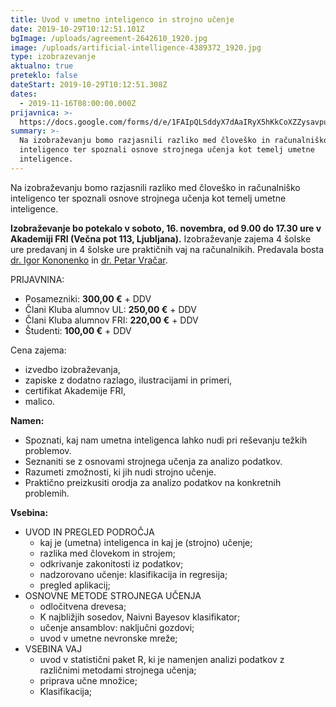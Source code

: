 ```yaml
---
title: Uvod v umetno inteligenco in strojno učenje
date: 2019-10-29T10:12:51.101Z
bgImage: /uploads/agreement-2642610_1920.jpg
image: /uploads/artificial-intelligence-4389372_1920.jpg
type: izobrazevanje
aktualno: true
preteklo: false
dateStart: 2019-10-29T10:12:51.308Z
dates:
  - 2019-11-16T08:00:00.000Z
prijavnica: >-
  https://docs.google.com/forms/d/e/1FAIpQLSddyX7dAaIRyX5hKkCoXZZysavpuh_kN5NPdDLKzLsJpJrsWQ/viewform?usp=sf_link
summary: >-
  Na izobraževanju bomo razjasnili razliko med človeško in računalniško
  inteligenco ter spoznali osnove strojnega učenja kot temelj umetne
  inteligence.
---
```

Na izobraževanju bomo razjasnili razliko med človeško in računalniško inteligenco ter spoznali osnove strojnega učenja kot temelj umetne inteligence.

**Izobraževanje bo potekalo v soboto, 16. novembra, od 9.00 do 17.30 ure v Akademiji FRI (Večna pot 113, Ljubljana).** Izobraževanje zajema 4 šolske ure predavanj in 4 šolske ure praktičnih vaj na računalnikih. Predavala bosta [dr. Igor Kononenko](https://akademijafri.si/izvajalci/igor-kononenko/) in [dr. Petar Vračar](https://akademijafri.si/izvajalci/petar-vracar/).

PRIJAVNINA:

* Posamezniki: **300,00 €** + DDV
* Člani Kluba alumnov UL: **250,00 €** + DDV
* Člani Kluba alumnov FRI: **220,00 €** + DDV
* Študenti: **100,00 €** + DDV

Cena zajema:

* izvedbo izobraževanja,
* zapiske z dodatno razlago, ilustracijami in primeri,
* certifikat Akademije FRI,
* malico.

**Namen:**

* Spoznati, kaj nam umetna inteligenca lahko nudi pri reševanju težkih problemov.
* Seznaniti se z osnovami strojnega učenja za analizo podatkov.
* Razumeti zmožnosti, ki jih nudi strojno učenje.
* Praktično preizkusiti orodja za analizo podatkov na konkretnih problemih.

**Vsebina:**

* UVOD IN PREGLED PODROČJA
  * kaj je (umetna) inteligenca in kaj je (strojno) učenje; 
  * razlika med človekom in strojem; 
  * odkrivanje zakonitosti iz podatkov; 
  * nadzorovano učenje: klasifikacija in regresija; 
  * pregled aplikacij;
* OSNOVNE METODE STROJNEGA UČENJA
  * odločitvena drevesa; 
  * K najbližjih sosedov, Naivni Bayesov klasifikator; 
  * učenje ansamblov:  naključni gozdovi; 
  * uvod v umetne nevronske mreže;
* VSEBINA VAJ
  * uvod v statistični paket R, ki je namenjen analizi podatkov z različnimi metodami strojnega učenja; 
  * priprava učne množice; 
  * Klasifikacija;
